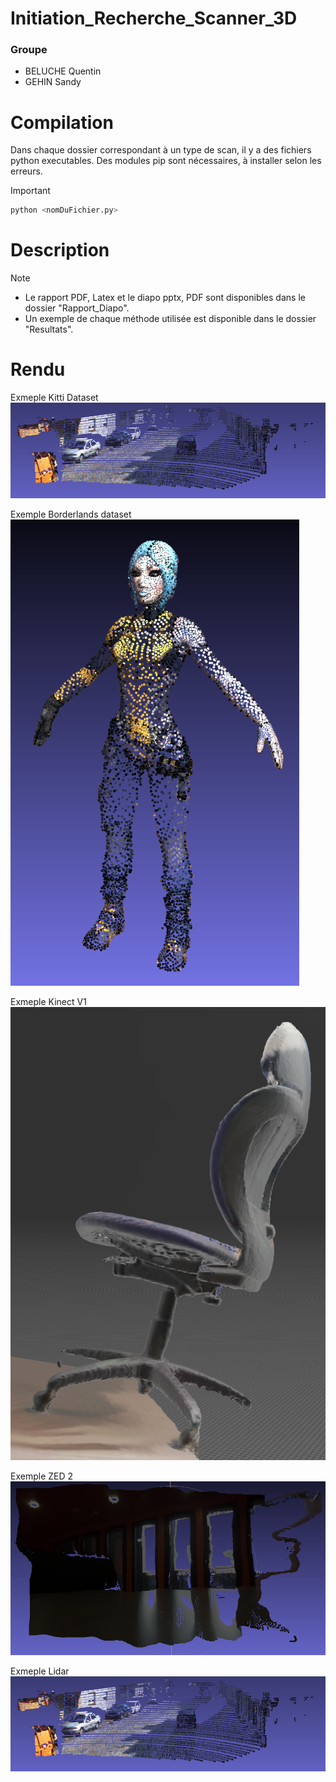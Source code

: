 # Initiation_Recherche_Scanner_3D
### Groupe
- BELUCHE Quentin
- GEHIN Sandy

# Compilation
Dans chaque dossier correspondant à un type de scan, il y a des fichiers python executables. Des modules pip sont nécessaires, à installer selon les erreurs.
> [!IMPORTANT]
> ```sh
> python <nomDuFichier.py>
> ```

# Description
> [!NOTE]
> - Le rapport PDF, Latex et le diapo pptx, PDF sont disponibles dans le dossier "Rapport_Diapo".
> - Un exemple de chaque méthode utilisée est disponible dans le dossier "Resultats".

# Rendu
Exmeple Kitti Dataset
![](https://raw.githubusercontent.com/Boubix88/Initiation_Recherche_Scanner_3D/master/Resultats/kitti_result.png)

Exemple Borderlands dataset
![](https://raw.githubusercontent.com/Boubix88/Initiation_Recherche_Scanner_3D/master/Resultats/borderlands_result.png)

Exmeple Kinect V1
![](https://raw.githubusercontent.com/Boubix88/Initiation_Recherche_Scanner_3D/master/Resultats/kinect_result.png)

Exemple ZED 2
![](https://raw.githubusercontent.com/Boubix88/Initiation_Recherche_Scanner_3D/master/Resultats/zed2_result.png)

Exmeple Lidar
![](https://raw.githubusercontent.com/Boubix88/Initiation_Recherche_Scanner_3D/master/Resultats/kitti_result.png)